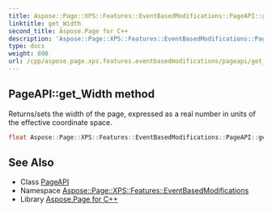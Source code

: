 ```yaml
---
title: Aspose::Page::XPS::Features::EventBasedModifications::PageAPI::get_Width method
linktitle: get_Width
second_title: Aspose.Page for C++
description: 'Aspose::Page::XPS::Features::EventBasedModifications::PageAPI::get_Width method. Returns/sets the width of the page, expressed as a real number in units of the effective coordinate space in C++.'
type: docs
weight: 600
url: /cpp/aspose.page.xps.features.eventbasedmodifications/pageapi/get_width/
---
```

## PageAPI::get_Width method


Returns/sets the width of the page, expressed as a real number in units of the effective coordinate space.

```cpp
float Aspose::Page::XPS::Features::EventBasedModifications::PageAPI::get_Width()
```

## See Also

* Class [PageAPI](../)
* Namespace [Aspose::Page::XPS::Features::EventBasedModifications](../../)
* Library [Aspose.Page for C++](../../../)
